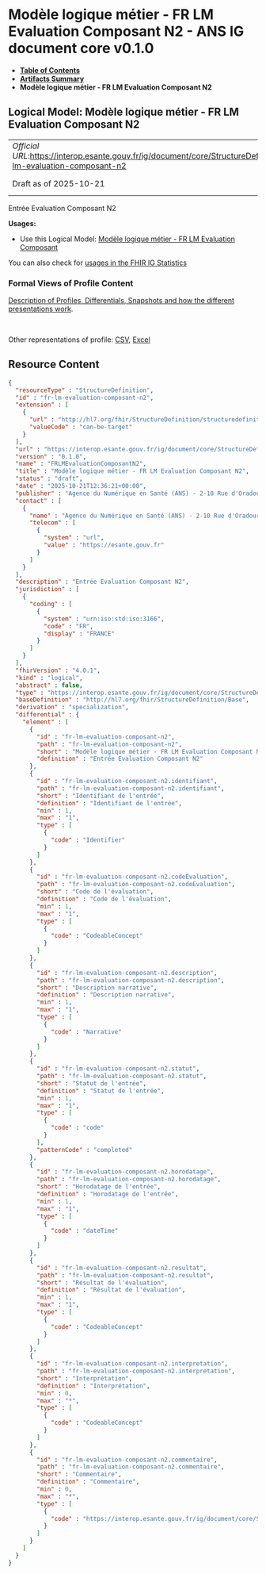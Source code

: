 # Modèle logique métier - FR LM Evaluation Composant N2 - ANS IG document core v0.1.0

* [**Table of Contents**](toc.md)
* [**Artifacts Summary**](artifacts.md)
* **Modèle logique métier - FR LM Evaluation Composant N2**

## Logical Model: Modèle logique métier - FR LM Evaluation Composant N2 

| | |
| :--- | :--- |
| *Official URL*:https://interop.esante.gouv.fr/ig/document/core/StructureDefinition/fr-lm-evaluation-composant-n2 | *Version*:0.1.0 |
| Draft as of 2025-10-21 | *Computable Name*:FRLMEvaluationComposantN2 |

 
Entrée Evaluation Composant N2 

**Usages:**

* Use this Logical Model: [Modèle logique métier - FR LM Evaluation Composant](StructureDefinition-fr-lm-evaluation-composant.md)

You can also check for [usages in the FHIR IG Statistics](https://packages2.fhir.org/xig/ans.document.fr.core|current/StructureDefinition/fr-lm-evaluation-composant-n2)

### Formal Views of Profile Content

 [Description of Profiles, Differentials, Snapshots and how the different presentations work](http://build.fhir.org/ig/FHIR/ig-guidance/readingIgs.html#structure-definitions). 

 

Other representations of profile: [CSV](StructureDefinition-fr-lm-evaluation-composant-n2.csv), [Excel](StructureDefinition-fr-lm-evaluation-composant-n2.xlsx) 



## Resource Content

```json
{
  "resourceType" : "StructureDefinition",
  "id" : "fr-lm-evaluation-composant-n2",
  "extension" : [
    {
      "url" : "http://hl7.org/fhir/StructureDefinition/structuredefinition-type-characteristics",
      "valueCode" : "can-be-target"
    }
  ],
  "url" : "https://interop.esante.gouv.fr/ig/document/core/StructureDefinition/fr-lm-evaluation-composant-n2",
  "version" : "0.1.0",
  "name" : "FRLMEvaluationComposantN2",
  "title" : "Modèle logique métier - FR LM Evaluation Composant N2",
  "status" : "draft",
  "date" : "2025-10-21T12:36:21+00:00",
  "publisher" : "Agence du Numérique en Santé (ANS) - 2-10 Rue d'Oradour-sur-Glane, 75015 Paris",
  "contact" : [
    {
      "name" : "Agence du Numérique en Santé (ANS) - 2-10 Rue d'Oradour-sur-Glane, 75015 Paris",
      "telecom" : [
        {
          "system" : "url",
          "value" : "https://esante.gouv.fr"
        }
      ]
    }
  ],
  "description" : "Entrée Evaluation Composant N2",
  "jurisdiction" : [
    {
      "coding" : [
        {
          "system" : "urn:iso:std:iso:3166",
          "code" : "FR",
          "display" : "FRANCE"
        }
      ]
    }
  ],
  "fhirVersion" : "4.0.1",
  "kind" : "logical",
  "abstract" : false,
  "type" : "https://interop.esante.gouv.fr/ig/document/core/StructureDefinition/fr-lm-evaluation-composant-n2",
  "baseDefinition" : "http://hl7.org/fhir/StructureDefinition/Base",
  "derivation" : "specialization",
  "differential" : {
    "element" : [
      {
        "id" : "fr-lm-evaluation-composant-n2",
        "path" : "fr-lm-evaluation-composant-n2",
        "short" : "Modèle logique métier - FR LM Evaluation Composant N2",
        "definition" : "Entrée Evaluation Composant N2"
      },
      {
        "id" : "fr-lm-evaluation-composant-n2.identifiant",
        "path" : "fr-lm-evaluation-composant-n2.identifiant",
        "short" : "Identifiant de l'entrée",
        "definition" : "Identifiant de l'entrée",
        "min" : 1,
        "max" : "1",
        "type" : [
          {
            "code" : "Identifier"
          }
        ]
      },
      {
        "id" : "fr-lm-evaluation-composant-n2.codeEvaluation",
        "path" : "fr-lm-evaluation-composant-n2.codeEvaluation",
        "short" : "Code de l'évaluation",
        "definition" : "Code de l'évaluation",
        "min" : 1,
        "max" : "1",
        "type" : [
          {
            "code" : "CodeableConcept"
          }
        ]
      },
      {
        "id" : "fr-lm-evaluation-composant-n2.description",
        "path" : "fr-lm-evaluation-composant-n2.description",
        "short" : "Description narrative",
        "definition" : "Description narrative",
        "min" : 1,
        "max" : "1",
        "type" : [
          {
            "code" : "Narrative"
          }
        ]
      },
      {
        "id" : "fr-lm-evaluation-composant-n2.statut",
        "path" : "fr-lm-evaluation-composant-n2.statut",
        "short" : "Statut de l'entrée",
        "definition" : "Statut de l'entrée",
        "min" : 1,
        "max" : "1",
        "type" : [
          {
            "code" : "code"
          }
        ],
        "patternCode" : "completed"
      },
      {
        "id" : "fr-lm-evaluation-composant-n2.horodatage",
        "path" : "fr-lm-evaluation-composant-n2.horodatage",
        "short" : "Horodatage de l'entrée",
        "definition" : "Horodatage de l'entrée",
        "min" : 1,
        "max" : "1",
        "type" : [
          {
            "code" : "dateTime"
          }
        ]
      },
      {
        "id" : "fr-lm-evaluation-composant-n2.resultat",
        "path" : "fr-lm-evaluation-composant-n2.resultat",
        "short" : "Résultat de l'évaluation",
        "definition" : "Résultat de l'évaluation",
        "min" : 1,
        "max" : "1",
        "type" : [
          {
            "code" : "CodeableConcept"
          }
        ]
      },
      {
        "id" : "fr-lm-evaluation-composant-n2.interpretation",
        "path" : "fr-lm-evaluation-composant-n2.interpretation",
        "short" : "Interprétation",
        "definition" : "Interprétation",
        "min" : 0,
        "max" : "*",
        "type" : [
          {
            "code" : "CodeableConcept"
          }
        ]
      },
      {
        "id" : "fr-lm-evaluation-composant-n2.commentaire",
        "path" : "fr-lm-evaluation-composant-n2.commentaire",
        "short" : "Commentaire",
        "definition" : "Commentaire",
        "min" : 0,
        "max" : "*",
        "type" : [
          {
            "code" : "https://interop.esante.gouv.fr/ig/document/core/StructureDefinition/fr-lm-commentaire-er"
          }
        ]
      }
    ]
  }
}

```
